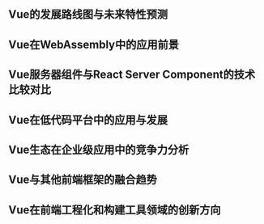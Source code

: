 ## Vue的发展路线图与未来特性预测

## Vue在WebAssembly中的应用前景

## Vue服务器组件与React Server Component的技术比较对比

## Vue在低代码平台中的应用与发展

## Vue生态在企业级应用中的竞争力分析

## Vue与其他前端框架的融合趋势

## Vue在前端工程化和构建工具领域的创新方向
